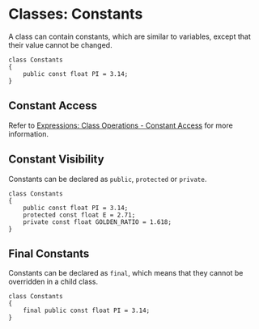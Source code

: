 # Classes: Constants

A class can contain constants, which are similar to variables, except that their value cannot be changed.

```
class Constants
{
    public const float PI = 3.14;
}
```

## Constant Access

Refer to [Expressions: Class Operations - Constant Access](../expressions/class-operations.md#class-constant-access) for more information.

## Constant Visibility

Constants can be declared as `public`, `protected` or `private`.

```
class Constants
{
    public const float PI = 3.14;
    protected const float E = 2.71;
    private const float GOLDEN_RATIO = 1.618;
}
```

## Final Constants

Constants can be declared as `final`, which means that they cannot be overridden in a child class.

```
class Constants
{
    final public const float PI = 3.14;
}
```
